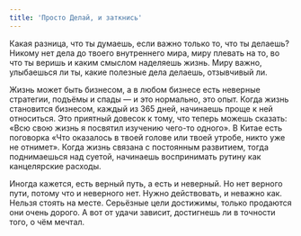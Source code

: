 ```yaml
---
title: 'Просто Делай, и заткнись'
---
```


Какая разница, что ты думаешь, если важно только то, что ты делаешь? Никому нет дела до твоего внутреннего мира, миру плевать на то, во что ты веришь и каким смыслом наделяешь жизнь. Миру важно, улыбаешься ли ты, какие полезные дела делаешь, отзывчивый ли.

Жизнь может быть бизнесом, а в любом бизнесе есть неверные стратегии, подъёмы и спады — и это нормально, это опыт. Когда жизнь становится бизнесом, каждый из 365 дней, начинаешь проще к ней относиться. Это приятный довесок к тому, что теперь можешь сказать: «Всю свою жизнь я посвятил изучению чего-то одного». В Китае есть поговорка «Что оказалось в твоей голове или твоей утробе, никто уже не отнимет». Когда жизнь связана с постоянным развитием, тогда поднимаешься над суетой, начинаешь воспринимать рутину как канцелярские расходы.

Иногда кажется, есть верный путь, а есть и неверный. Но нет верного пути, потому что и неверного нет. Нужно действовать, и неважно как. Нельзя стоять на месте. Серьёзные цели достижимы, только продаются они очень дорого. А вот от удачи зависит, достигнешь ли в точности того, о чём мечтал.